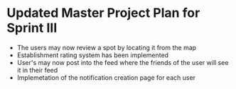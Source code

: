 Updated Master Project Plan for Sprint III
==========================================

* The users may now review a spot by locating it from the map
* Establishment rating system has been implemented 
* User's may now post into the feed where the friends of the user will see it in their feed
* Implemetation of the notification creation page for each user
